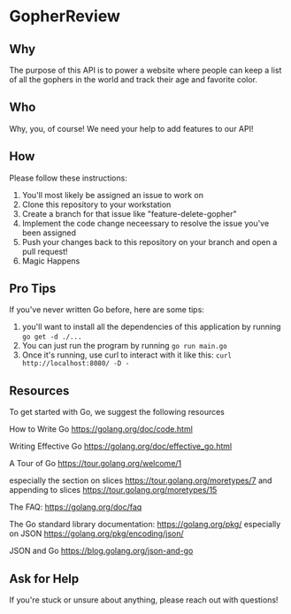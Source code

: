 # GopherReview

## Why
The purpose of this API is to power a website where people can keep a list of all the gophers in the world and track their age and favorite color.

## Who
Why, you, of course! We need your help to add features to our API!

## How
Please follow these instructions:
1. You'll most likely be assigned an issue to work on
1. Clone this repository to your workstation
1. Create a branch for that issue like "feature-delete-gopher"
1. Implement the code change neceessary to resolve the issue you've been assigned
1. Push your changes back to this repository on your branch and open a pull request!
1. Magic Happens

## Pro Tips

If you've never written Go before, here are some tips:

1. you'll want to install all the dependencies of this application by running ``` go get -d ./... ```
1. You can just run the program by running ``` go run main.go ```
1. Once it's running, use curl to interact with it like this: ``` curl http://localhost:8080/ -D - ```

## Resources

To get started with Go, we suggest the following resources

How to Write Go https://golang.org/doc/code.html

Writing Effective Go https://golang.org/doc/effective_go.html

A Tour of Go https://tour.golang.org/welcome/1

especially the section on slices https://tour.golang.org/moretypes/7 and appending to slices https://tour.golang.org/moretypes/15

The FAQ: https://golang.org/doc/faq

The Go standard library documentation: https://golang.org/pkg/ especially on JSON https://golang.org/pkg/encoding/json/

JSON and Go https://blog.golang.org/json-and-go

## Ask for Help

If you're stuck or unsure about anything, please reach out with questions! 